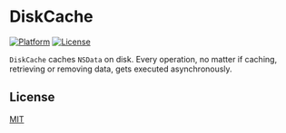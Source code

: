 # DiskCache
[![Platform](https://img.shields.io/badge/platform-ios-lightgrey.svg)](https://developer.apple.com/devcenter/ios/index.action)
[![License](https://img.shields.io/badge/license-MIT-3f3f3f.svg)](http://choosealicense.com/licenses/mit)

`DiskCache` caches `NSData` on disk. Every operation, no matter if caching, retrieving or removing data, gets executed asynchronously.

## License
[MIT](LICENSE)
